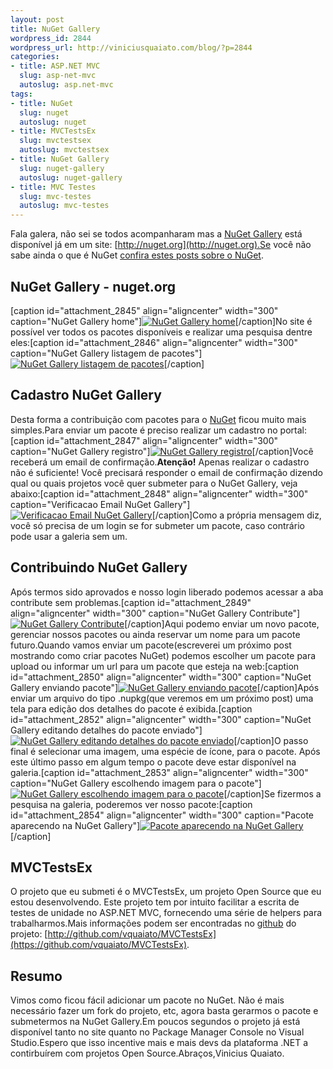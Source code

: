 ```yaml
--- 
layout: post
title: NuGet Gallery
wordpress_id: 2844
wordpress_url: http://viniciusquaiato.com/blog/?p=2844
categories: 
- title: ASP.NET MVC
  slug: asp-net-mvc
  autoslug: asp.net-mvc
tags: 
- title: NuGet
  slug: nuget
  autoslug: nuget
- title: MVCTestsEx
  slug: mvctestsex
  autoslug: mvctestsex
- title: NuGet Gallery
  slug: nuget-gallery
  autoslug: nuget-gallery
- title: MVC Testes
  slug: mvc-testes
  autoslug: mvc-testes
---
```

Fala galera, não sei se todos acompanharam mas a [NuGet Gallery](http://nuget.org) está disponível já em um site: [http://nuget.org](http://nuget.org).Se você não sabe ainda o que é NuGet [confira estes posts sobre o NuGet](http://viniciusquaiato.com/blog/tag/nuget/).

## NuGet Gallery - nuget.org
[caption id="attachment_2845" align="aligncenter" width="300" caption="NuGet Gallery home"][![NuGet Gallery home](http://viniciusquaiato.com/blog/wp-content/uploads/2011/01/NuGet-Gallery-home-300x223.png "NuGet Gallery home")](http://viniciusquaiato.com/blog/wp-content/uploads/2011/01/NuGet-Gallery-home.png)[/caption]No site é possível ver todos os pacotes disponíveis e realizar uma pesquisa dentre eles:[caption id="attachment_2846" align="aligncenter" width="300" caption="NuGet Gallery listagem de pacotes"][![NuGet Gallery listagem de pacotes](http://viniciusquaiato.com/blog/wp-content/uploads/2011/01/Listagem-pacotes-300x223.png "NuGet Gallery listagem de pacotes")](http://viniciusquaiato.com/blog/wp-content/uploads/2011/01/Listagem-pacotes.png)[/caption]

## Cadastro NuGet Gallery
Desta forma a contribuição com pacotes para o [NuGet](http://nuget.codeplex.com) ficou muito mais simples.Para enviar um pacote é preciso realizar um cadastro no portal:[caption id="attachment_2847" align="aligncenter" width="300" caption="NuGet Gallery registro"][![NuGet Gallery registro](http://viniciusquaiato.com/blog/wp-content/uploads/2011/01/NuGet-Gallery-registro-300x223.png "NuGet Gallery registro")](http://viniciusquaiato.com/blog/wp-content/uploads/2011/01/NuGet-Gallery-registro.png)[/caption]Você receberá um email de confirmação.**Atenção!** Apenas realizar o cadastro não é suficiente! Você precisará responder o email de confirmação dizendo qual ou quais projetos você quer submeter para o NuGet Gallery, veja abaixo:[caption id="attachment_2848" align="aligncenter" width="300" caption="Verificacao Email NuGet Gallery"][![Verificacao Email NuGet Gallery](http://viniciusquaiato.com/blog/wp-content/uploads/2011/01/Verificacao-Email-300x166.png "Verificacao Email NuGet Gallery")](http://viniciusquaiato.com/blog/wp-content/uploads/2011/01/Verificacao-Email.png)[/caption]Como a própria mensagem diz, você só precisa de um login se for submeter um pacote, caso contrário pode usar a galeria sem um.

## Contribuindo NuGet Gallery
Após termos sido aprovados e nosso login liberado podemos acessar a aba contribute sem problemas.[caption id="attachment_2849" align="aligncenter" width="300" caption="NuGet Gallery Contribute"][![NuGet Gallery Contribute](http://viniciusquaiato.com/blog/wp-content/uploads/2011/01/NuGet-Gallery-Contribute-300x208.png "NuGet Gallery Contribute")](http://viniciusquaiato.com/blog/wp-content/uploads/2011/01/NuGet-Gallery-Contribute.png)[/caption]Aqui podemo enviar um novo pacote, gerenciar nossos pacotes ou ainda reservar um nome para um pacote futuro.Quando vamos enviar um pacote(escreverei um próximo post mostrando como criar pacotes NuGet) podemos escolher um pacote para upload ou informar um url para um pacote que esteja na web:[caption id="attachment_2850" align="aligncenter" width="300" caption="NuGet Gallery enviando pacote"][![NuGet Gallery enviando pacote](http://viniciusquaiato.com/blog/wp-content/uploads/2011/01/NuGet-Gallery-enviando-pacote-300x208.png "NuGet Gallery enviando pacote")](http://viniciusquaiato.com/blog/wp-content/uploads/2011/01/NuGet-Gallery-enviando-pacote.png)[/caption]Após enviar um arquivo do tipo .nupkg(que veremos em um próximo post) uma tela para edição dos detalhes do pacote é exibida.[caption id="attachment_2852" align="aligncenter" width="300" caption="NuGet Gallery editando detalhes do pacote enviado"][![NuGet Gallery editando detalhes do pacote enviado](http://viniciusquaiato.com/blog/wp-content/uploads/2011/01/NuGet-Gallery-editando-detalhes-do-pacote-enviado-300x208.png "NuGet Gallery editando detalhes do pacote enviado")](http://viniciusquaiato.com/blog/wp-content/uploads/2011/01/NuGet-Gallery-editando-detalhes-do-pacote-enviado.png)[/caption]O passo final é selecionar uma imagem, uma espécie de ícone, para o pacote. Após este último passo em algum tempo o pacote deve estar disponível na galeria.[caption id="attachment_2853" align="aligncenter" width="300" caption="NuGet Gallery escolhendo imagem para o pacote"][![NuGet Gallery escolhendo imagem para o pacote](http://viniciusquaiato.com/blog/wp-content/uploads/2011/01/NuGet-Gallery-escolhendo-imagem-para-o-pacote-300x208.png "NuGet Gallery escolhendo imagem para o pacote")](http://viniciusquaiato.com/blog/wp-content/uploads/2011/01/NuGet-Gallery-escolhendo-imagem-para-o-pacote.png)[/caption]Se fizermos a pesquisa na galeria, poderemos ver nosso pacote:[caption id="attachment_2854" align="aligncenter" width="300" caption="Pacote aparecendo na NuGet Gallery"][![Pacote aparecendo na NuGet Gallery](http://viniciusquaiato.com/blog/wp-content/uploads/2011/01/Pacote-aparecendo-na-NuGet-Gallery-300x208.png "Pacote aparecendo na NuGet Gallery")](http://viniciusquaiato.com/blog/wp-content/uploads/2011/01/Pacote-aparecendo-na-NuGet-Gallery.png)[/caption]

## MVCTestsEx
O projeto que eu submeti é o MVCTestsEx, um projeto Open Source que eu estou desenvolvendo. Este projeto tem por intuito facilitar a escrita de testes de unidade no ASP.NET MVC, fornecendo uma série de helpers para trabalharmos.Mais informações podem ser encontradas no [github](http://github.com) do projeto: [http://github.com/vquaiato/MVCTestsEx](https://github.com/vquaiato/MVCTestsEx).

## Resumo
Vimos como ficou fácil adicionar um pacote no NuGet. Não é mais necessário fazer um fork do projeto, etc, agora basta gerarmos o pacote e submetermos na NuGet Gallery.Em poucos segundos o projeto já está disponível tanto no site quanto no Package Manager Console no Visual Studio.Espero que isso incentive mais e mais devs da plataforma .NET a contirbuírem com projetos Open Source.Abraços,Vinicius Quaiato.
